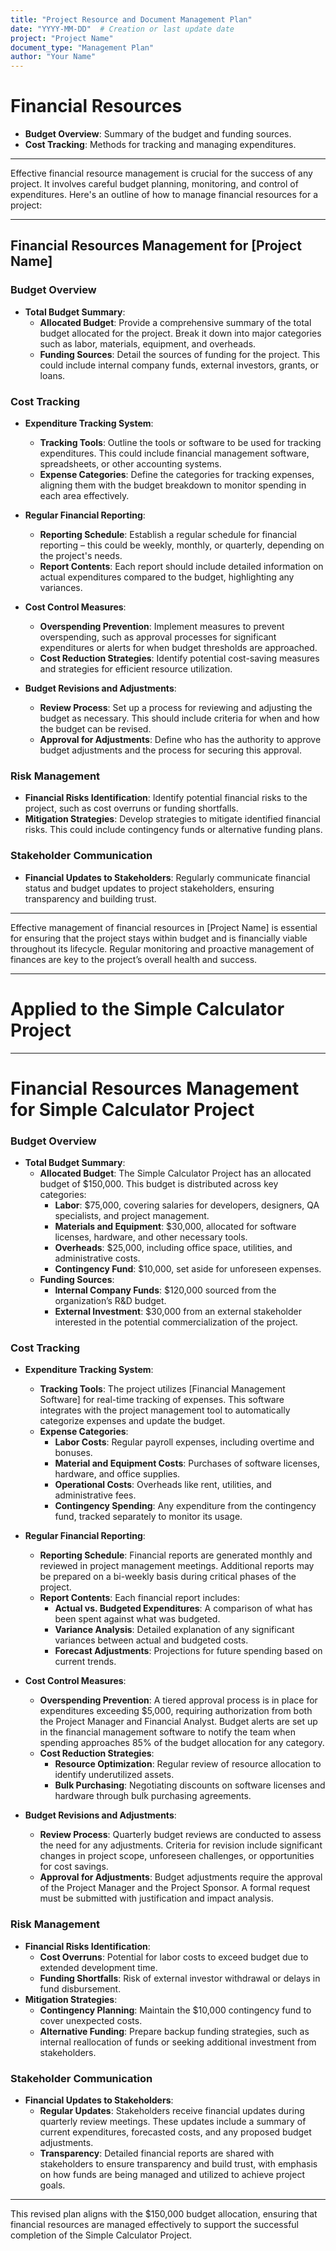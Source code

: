 ```yaml
---
title: "Project Resource and Document Management Plan"
date: "YYYY-MM-DD"  # Creation or last update date
project: "Project Name"
document_type: "Management Plan"
author: "Your Name"
---
```

# Financial Resources

- **Budget Overview**: Summary of the budget and funding sources.
- **Cost Tracking**: Methods for tracking and managing expenditures.

---
Effective financial resource management is crucial for the success of any project. It involves careful budget planning, monitoring, and control of expenditures. Here's an outline of how to manage financial resources for a project:

---

## Financial Resources Management for [Project Name]

### Budget Overview
- **Total Budget Summary**: 
  - **Allocated Budget**: Provide a comprehensive summary of the total budget allocated for the project. Break it down into major categories such as labor, materials, equipment, and overheads.
  - **Funding Sources**: Detail the sources of funding for the project. This could include internal company funds, external investors, grants, or loans.

### Cost Tracking
- **Expenditure Tracking System**: 
  - **Tracking Tools**: Outline the tools or software to be used for tracking expenditures. This could include financial management software, spreadsheets, or other accounting systems.
  - **Expense Categories**: Define the categories for tracking expenses, aligning them with the budget breakdown to monitor spending in each area effectively.

- **Regular Financial Reporting**: 
  - **Reporting Schedule**: Establish a regular schedule for financial reporting – this could be weekly, monthly, or quarterly, depending on the project's needs.
  - **Report Contents**: Each report should include detailed information on actual expenditures compared to the budget, highlighting any variances.

- **Cost Control Measures**: 
  - **Overspending Prevention**: Implement measures to prevent overspending, such as approval processes for significant expenditures or alerts for when budget thresholds are approached.
  - **Cost Reduction Strategies**: Identify potential cost-saving measures and strategies for efficient resource utilization.

- **Budget Revisions and Adjustments**: 
  - **Review Process**: Set up a process for reviewing and adjusting the budget as necessary. This should include criteria for when and how the budget can be revised.
  - **Approval for Adjustments**: Define who has the authority to approve budget adjustments and the process for securing this approval.

### Risk Management
- **Financial Risks Identification**: Identify potential financial risks to the project, such as cost overruns or funding shortfalls.
- **Mitigation Strategies**: Develop strategies to mitigate identified financial risks. This could include contingency funds or alternative funding plans.

### Stakeholder Communication
- **Financial Updates to Stakeholders**: Regularly communicate financial status and budget updates to project stakeholders, ensuring transparency and building trust.

---

Effective management of financial resources in [Project Name] is essential for ensuring that the project stays within budget and is financially viable throughout its lifecycle. Regular monitoring and proactive management of finances are key to the project’s overall health and success.

---
# Applied to the Simple Calculator Project 

---
# Financial Resources Management for Simple Calculator Project

### Budget Overview
- **Total Budget Summary**:
  - **Allocated Budget**: The Simple Calculator Project has an allocated budget of $150,000. This budget is distributed across key categories:
    - **Labor**: $75,000, covering salaries for developers, designers, QA specialists, and project management.
    - **Materials and Equipment**: $30,000, allocated for software licenses, hardware, and other necessary tools.
    - **Overheads**: $25,000, including office space, utilities, and administrative costs.
    - **Contingency Fund**: $10,000, set aside for unforeseen expenses.
  - **Funding Sources**: 
    - **Internal Company Funds**: $120,000 sourced from the organization’s R&D budget.
    - **External Investment**: $30,000 from an external stakeholder interested in the potential commercialization of the project.

### Cost Tracking
- **Expenditure Tracking System**:
  - **Tracking Tools**: The project utilizes [Financial Management Software] for real-time tracking of expenses. This software integrates with the project management tool to automatically categorize expenses and update the budget.
  - **Expense Categories**:
    - **Labor Costs**: Regular payroll expenses, including overtime and bonuses.
    - **Material and Equipment Costs**: Purchases of software licenses, hardware, and office supplies.
    - **Operational Costs**: Overheads like rent, utilities, and administrative fees.
    - **Contingency Spending**: Any expenditure from the contingency fund, tracked separately to monitor its usage.

- **Regular Financial Reporting**:
  - **Reporting Schedule**: Financial reports are generated monthly and reviewed in project management meetings. Additional reports may be prepared on a bi-weekly basis during critical phases of the project.
  - **Report Contents**: Each financial report includes:
    - **Actual vs. Budgeted Expenditures**: A comparison of what has been spent against what was budgeted.
    - **Variance Analysis**: Detailed explanation of any significant variances between actual and budgeted costs.
    - **Forecast Adjustments**: Projections for future spending based on current trends.

- **Cost Control Measures**:
  - **Overspending Prevention**: A tiered approval process is in place for expenditures exceeding $5,000, requiring authorization from both the Project Manager and Financial Analyst. Budget alerts are set up in the financial management software to notify the team when spending approaches 85% of the budget allocation for any category.
  - **Cost Reduction Strategies**:
    - **Resource Optimization**: Regular review of resource allocation to identify underutilized assets.
    - **Bulk Purchasing**: Negotiating discounts on software licenses and hardware through bulk purchasing agreements.

- **Budget Revisions and Adjustments**:
  - **Review Process**: Quarterly budget reviews are conducted to assess the need for any adjustments. Criteria for revision include significant changes in project scope, unforeseen challenges, or opportunities for cost savings.
  - **Approval for Adjustments**: Budget adjustments require the approval of the Project Manager and the Project Sponsor. A formal request must be submitted with justification and impact analysis.

### Risk Management
- **Financial Risks Identification**:
  - **Cost Overruns**: Potential for labor costs to exceed budget due to extended development time.
  - **Funding Shortfalls**: Risk of external investor withdrawal or delays in fund disbursement.
- **Mitigation Strategies**:
  - **Contingency Planning**: Maintain the $10,000 contingency fund to cover unexpected costs.
  - **Alternative Funding**: Prepare backup funding strategies, such as internal reallocation of funds or seeking additional investment from stakeholders.

### Stakeholder Communication
- **Financial Updates to Stakeholders**:
  - **Regular Updates**: Stakeholders receive financial updates during quarterly review meetings. These updates include a summary of current expenditures, forecasted costs, and any proposed budget adjustments.
  - **Transparency**: Detailed financial reports are shared with stakeholders to ensure transparency and build trust, with emphasis on how funds are being managed and utilized to achieve project goals.

---

This revised plan aligns with the $150,000 budget allocation, ensuring that financial resources are managed effectively to support the successful completion of the Simple Calculator Project.
